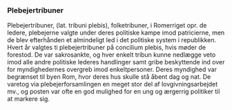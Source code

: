 ### Plebejertribuner


Plebejertribuner, (lat. tribuni plebis), folketribuner, i Romerriget opr. de ledere, plebejerne valgte under deres politiske kampe imod patricierne, men de blev efterhånden et almindeligt led i det politiske system i republikken. Hvert år valgtes ti plebejertribuner på concilium plebis, hvis møder de forestod. De var sakrosankte, og hver enkelt tribun kunne nedlægge veto imod alle andre politiske lederes handlinger samt gribe beskyttende ind over for myndighedernes overgreb imod enkeltpersoner. Deres myndighed var begrænset til byen Rom, hvor deres hus skulle stå åbent dag og nat. De varetog via plebejerforsamlingen en meget stor del af lovgivningsarbejdet mv., og posten var ofte en god mulighed for en ung og ærgerrig politiker til at markere sig.